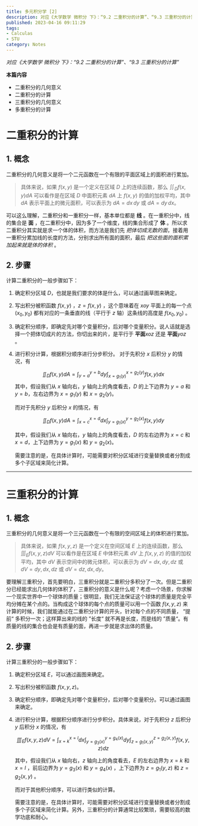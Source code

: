 ```yaml
---
title: 多元积分学 [2]
description: 对应《大学数学 微积分 下》：“9.2 二重积分的计算”、“9.3 三重积分的计算”
published: 2023-04-16 09:11:29
tags:
- Calculas
- STU
category: Notes
---
```



*对应《大学数学 微积分 下》：“9.2 二重积分的计算”、“9.3 三重积分的计算”*


**本篇内容**
- 二重积分的几何意义
- 二重积分的计算
- 三重积分的几何意义
- 多重积分的计算

<!--more-->


# 二重积分的计算
## 1. 概念
二重积分的几何意义是将一个二元函数在一个有限的平面区域上的面积进行累加。

>具体来说，如果 $f(x,y)$ 是一个定义在区域 $D$ 上的连续函数，那么 $\iint_D f(x,y) dA$ 可以看作是在区域 $D$ 中面积元素 $dA$ 上 $f(x,y)$ 的值的加权平均，其中 $dA$ 表示平面上的微元面积，可以表示为 $dA = dx\,dy$ 或 $dA = dy\,dx$。

可以这么理解，二重积分和一重积分一样，基本单位都是 **线** 。在一重积分中，线的集合是 **面** ，在二重积分中，因为多了一个维度，线的集合形成了 **体** 。所以求二重积分其实就是求一个体的体积，而方法是我们先 *把体切成无数的面*，接着用一重积分累加线的长度的方法，分别求出所有面的面积，最后 *把这些面的面积累加起来就是体的体积* 。

## 2. 步骤
计算二重积分的一般步骤如下：

1. 确定积分区域 $D$，也就是我们要求的体是什么，可以通过画草图来确定。

2. 写出积分被积函数 $f(x,y)$ ，$z = f(x,y)$ ，这个意味着在 $xoy$ 平面上的每一个点 $(x_0,y_0)$ 都有对应的一条垂直的线（平行于 $z$ 轴）这条线的高度是 $f(x_0,y_0)$ 。

3. 确定积分顺序，即确定先对哪个变量积分，后对哪个变量积分。说人话就是选择一个把体切成片的方法，你切出来的片，是平行于 **平面**$xoz$ 还是 **平面**$yoz$ 。

4. 进行积分计算，根据积分顺序进行分步积分。
	对于先积分 $x$ 后积分 $y$ 的情况，有
	
	$$\iint_D f(x,y) dA = \int_{y=a}^{y=b} dy \int_{x=g_1(y)}^{x=g_2(y)} f(x,y)  dx$$
	其中，假设我们从 $x$ 轴向右，$y$ 轴向上的角度看去，$D$ 的上下边界为 $y=a$ 和 $y=b$，左右边界为 $x=g_1(y)$ 和 $x=g_2(y)$。
	
	而对于先积分 $y$ 后积分 $x$ 的情况，有
	
	$$\iint_D f(x,y) dA = \int_{x=c}^{x=d}dx \int_{y=g_1(x)}^{y=g_2(x)} f(x,y)  dy$$
	
	其中，假设我们从 $x$ 轴向右，$y$ 轴向上的角度看去，$D$ 的左右边界为 $x=c$ 和 $x=d$，上下边界为 $y=g_1(x)$ 和 $y=g_2(x)$。
	
    需要注意的是，在具体计算时，可能需要对积分区域进行变量替换或者分割成多个子区域来简化计算。


---


# 三重积分的计算
## 1. 概念
三重积分的几何意义是将一个三元函数在一个有限的空间区域上的体积进行累加。

>具体来说，如果 $f(x,y,z)$ 是一个定义在空间区域 $E$ 上的连续函数，那么 $\iiint_E f(x,y,z) dV$ 可以看作是在区域 $E$ 中体积元素 $dV$ 上 $f(x,y,z)$ 的值的加权平均，其中 $dV$ 表示空间中的微元体积，可以表示为 $dV = dx,dy,dz$ 或 $dV = dy,dx,dz$ 或 $dV = dz,dx,dy$。

要理解三重积分，首先要明白，三重积分就是二重积分多积分了一次。但是二重积分已经能求出几何体的体积了，三重积分的意义是什么呢？考虑一个场景，你求解一个现实世界中一个球体的质量；很明显，我们无法保证这个球体的质量是完全平均分摊在某个点的。当构成这个球体的每个点的质量可以用一个函数 $f(x,y,z)$ 来计算的时候，我们就能通过在二重积分计算的开头，针对每个点的不同质量， “提前“ 多积分一次；这样算出来的线的 ”长度“ 就不再是长度，而是线的 ”质量“。有质量的线的集合也会是有质量的面，再进一步就是求出体的质量。

## 2. 步骤

计算三重积分的一般步骤如下：

1. 确定积分区域 $E$，可以通过画图来确定。

2. 写出积分被积函数 $f(x,y,z)$。

3. 确定积分顺序，即确定先对哪个变量积分，后对哪个变量积分。可以通过画图来确定。

4. 进行积分计算，根据积分顺序进行分步积分。具体来说，对于先积分 $z$ 后积分 $y$ 后积分 $x$ 的情况，有
	
	$$\iiint_E f(x,y,z) dV = \int_{x=k}^{x=l} dx \int_{y=g_3(x)}^{y=g_4(x)} dy \int_{z=g_1(x,y)}^{z=g_2(x,y)} f(x,y,z) dz$$
	
	其中，假设我们从 $x$ 轴向右，$z$ 轴向上的角度看去，$E$ 的左右边界为 $x=k$ 和 $x=l$ ，前后边界为 $y=g_3(x)$ 和 $y=g_4(x)$ ，上下边界为 $z=g_1(y,z)$ 和 $z=g_2(x,y)$ 。
	
	而对于其他积分顺序，可以进行类似的计算。
	
	需要注意的是，在具体计算时，可能需要对积分区域进行变量替换或者分割成多个子区域来简化计算。另外，三重积分的计算通常比较繁琐，需要较高的数学功底和耐心。
